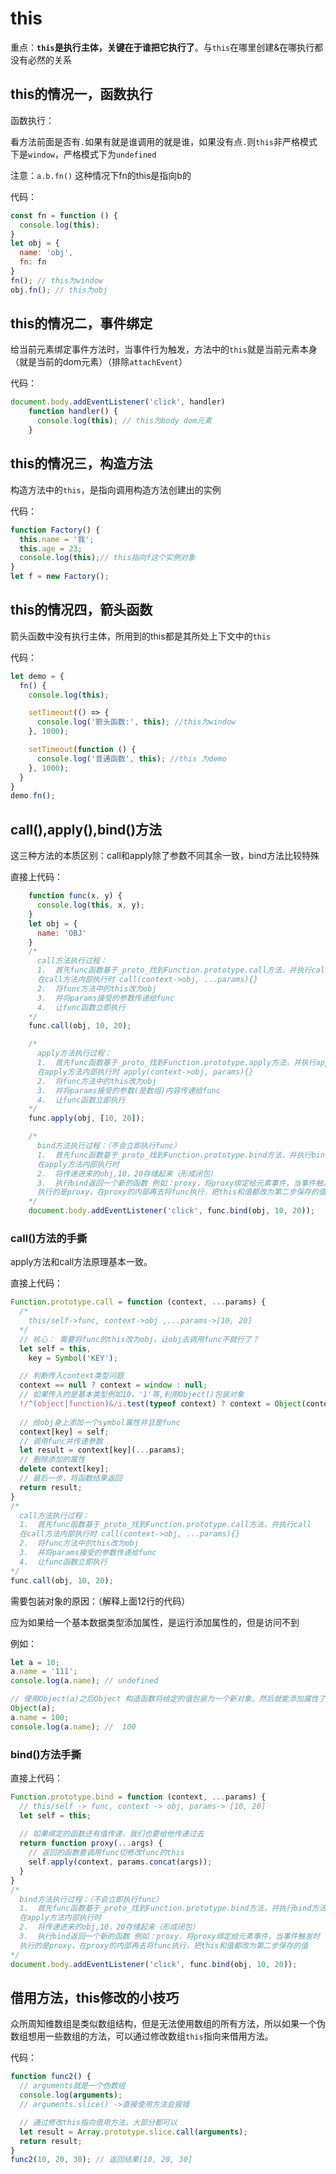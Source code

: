 # this

重点：**`this`是执行主体，关键在于谁把它执行了**。与`this`在哪里创建&在哪执行都没有必然的关系



## this的情况一，函数执行

函数执行：

看方法前面是否有`.`如果有就是谁调用的就是谁，如果没有点`.`则`this`非严格模式下是`window`，严格模式下为`undefined`

注意：`a.b.fn()` 这种情况下fn的this是指向b的

代码：

```js
const fn = function () {
  console.log(this);
}
let obj = {
  name: 'obj',
  fn: fn
}
fn(); // this为window
obj.fn(); // this为obj
```



## this的情况二，事件绑定

给当前元素绑定事件方法时，当事件行为触发，方法中的`this`就是当前元素本身（就是当前的dom元素）（排除`attachEvent`）

代码：

```js
document.body.addEventListener('click', handler)
    function handler() {
      console.log(this); // this为body dom元素
    }
```



## this的情况三，构造方法

构造方法中的`this`，是指向调用构造方法创建出的实例

代码：

```js
function Factory() {
  this.name = '我';
  this.age = 23;
  console.log(this);// this指向f这个实例对象
}
let f = new Factory();
```



## this的情况四，箭头函数

箭头函数中没有执行主体，所用到的this都是其所处上下文中的`this`

代码：

```js
let demo = {
  fn() {
    console.log(this);

    setTimeout(() => {
      console.log('箭头函数:', this); //this为window
    }, 1000);

    setTimeout(function () {
      console.log('普通函数', this); //this 为demo
    }, 1000);
  }
}
demo.fn();
```



## call(),apply(),bind()方法

这三种方法的本质区别：call和apply除了参数不同其余一致，bind方法比较特殊

直接上代码：

```js
    function func(x, y) {
      console.log(this, x, y);
    }
    let obj = {
      name: 'OBJ'
    }
    /*
      call方法执行过程：
      1.  首先func函数基于_proto_找到Function.prototype.call方法，并执行call
      在call方法内部执行时 call(context->obj, ...params){}
      2.  将func方法中的this改为obj
      3.  并将params接受的参数传递给func
      4.  让func函数立即执行
    */
    func.call(obj, 10, 20);

    /*
      apply方法执行过程：
      1.  首先func函数基于_proto_找到Function.prototype.apply方法，并执行apply
      在apply方法内部执行时 apply(context->obj, params){}
      2.  将func方法中的this改为obj
      3.  并将params接受的参数(是数组)内容传递给func
      4.  让func函数立即执行
    */
    func.apply(obj, [10, 20]);

    /*
      bind方法执行过程：（不会立即执行func）
      1.  首先func函数基于_proto_找到Function.prototype.bind方法，并执行bind方法
      在apply方法内部执行时 
      2.  将传递进来的obj,10，20存储起来（形成闭包）
      3.  执行bind返回一个新的函数 例如：proxy，将proxy绑定给元素事件，当事件触发时
      执行的是proxy，在proxy的内部再去将func执行，把this和值都改为第二步保存的值
    */
    document.body.addEventListener('click', func.bind(obj, 10, 20));
```

### call()方法的手撕

apply方法和call方法原理基本一致。

直接上代码：

```js
Function.prototype.call = function (context, ...params) {
  /*
    this/self->func, context->obj ,...params->[10, 20]
  */
  // 核心： 需要将func的this改为obj，让obj去调用func不就行了？
  let self = this,
    key = Symbol('KEY');

  // 判断传入context类型问题
  context == null ? context = window : null;
  // 如果传入的是基本类型例如10，'1'等,利用Object()包装对象
  !/^(object|function)&/i.test(typeof context) ? context = Object(context) : null;
	
  // 给obj身上添加一个symbol属性并且是func
  context[key] = self;
  // 调用func并传递参数
  let result = context[key](...params);
  // 删除添加的属性
  delete context[key];
  // 最后一步，将函数结果返回
  return result;
}
/*
  call方法执行过程：
  1.  首先func函数基于_proto_找到Function.prototype.call方法，并执行call
  在call方法内部执行时 call(context->obj, ...params){}
  2.  将func方法中的this改为obj
  3.  并将params接受的参数传递给func
  4.  让func函数立即执行
*/
func.call(obj, 10, 20);
```

需要包装对象的原因：（解释上面12行的代码）

应为如果给一个基本数据类型添加属性，是运行添加属性的，但是访问不到

例如：

```js
let a = 10;
a.name = '111';
console.log(a.name); // undefined

// 使用Object(a)之后Object 构造函数将给定的值包装为一个新对象。然后就能添加属性了
Object(a);
a.name = 100;
console.log(a.name); //  100
```



### bind()方法手撕

直接上代码：

```js
Function.prototype.bind = function (context, ...params) {
  // this/self -> func, context -> obj, params-> [10, 20]
  let self = this;
  
  // 如果绑定的函数还有值传递，我们也要给他传递过去
  return function proxy(...args) {
    // 返回的函数要调用func切修改func的this
    self.apply(context, params.concat(args));
  }
}
/*
  bind方法执行过程：（不会立即执行func）
  1.  首先func函数基于_proto_找到Function.prototype.bind方法，并执行bind方法
  在apply方法内部执行时 
  2.  将传递进来的obj,10，20存储起来（形成闭包）
  3.  执行bind返回一个新的函数 例如：proxy，将proxy绑定给元素事件，当事件触发时
  执行的是proxy，在proxy的内部再去将func执行，把this和值都改为第二步保存的值
*/
document.body.addEventListener('click', func.bind(obj, 10, 20));
```



## 借用方法，this修改的小技巧

众所周知维数组是类似数组结构，但是无法使用数组的所有方法，所以如果一个伪数组想用一些数组的方法，可以通过修改数组`this`指向来借用方法。

代码：

```js
function func2() {
  // arguments就是一个伪数组
  console.log(arguments);
  // arguments.slice() ->直接使用方法会报错

  // 通过修改this指向借用方法，大部分都可以
  let result = Array.prototype.slice.call(arguments);
  return result;
}
func2(10, 20, 30); // 返回结果[10, 20, 30]
```

